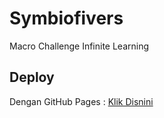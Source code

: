 # Symbiofivers

Macro Challenge Infinite Learning

## Deploy

Dengan GitHub Pages : [Klik Disnini](https://sulthanraghib.github.io/symbiofivers/)
